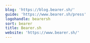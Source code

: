 ```yaml
---
blog: 'https://blog.bearer.sh/'
guide: 'https://www.bearer.sh/press'
logohandle: bearersh
sort: bearer
title: Bearer.sh
website: 'https://www.bearer.sh/'
---
```

